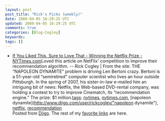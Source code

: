 ```yaml
---           
layout: post
post_title: "Rick's Picks (weekly)"
date: 2009-04-05 16:29:25 UTC
updated: 2009-04-05 16:29:25 UTC
comments: true
categories: [Blog-Cogley]
keywords: 
tags: []
---
```

 
- [If You Liked This, Sure to Love That - Winning the Netflix Prize - NYTimes.com](http://www.nytimes.com/2008/11/23/magazine/23Netflix-t.html?pagewanted=1&_r=1)Loved this article on NetFlix' competition to improve their recommendation algorithm. -- Rick Cogley | From the site: THE “NAPOLEON DYNAMITE” problem is driving Len Bertoni crazy. Bertoni is a 51-year-old “semiretired” computer scientist who lives an hour outside Pittsburgh. In the spring of 2007, his sister-in-law e-mailed him an intriguing bit of news: Netflix, the Web-based DVD-rental company, was holding a contest to try to improve Cinematch, its “recommendation engine.” The prize: $1 million.[tags](http://www.diigo.com/cloud/rickcogley): [nytimes](http://www.diigo.com/user/rickcogley/nytimes), [nytimes.com](http://www.diigo.com/user/rickcogley/nytimes.com), [napoleon dynamite](http://www.diigo.com/user/rickcogley/"napoleon dynamite"), [netflix](http://www.diigo.com/user/rickcogley/netflix), [recommendation](http://www.diigo.com/user/rickcogley/recommendation)
<br />Posted from [Diigo](http://www.diigo.com). The rest of my [favorite links](http://www.diigo.com/user/rickcogley) are here.